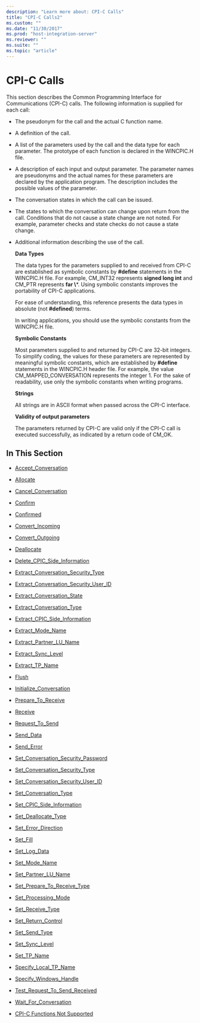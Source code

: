 ```yaml
---
description: "Learn more about: CPI-C Calls"
title: "CPI-C Calls2"
ms.custom: ""
ms.date: "11/30/2017"
ms.prod: "host-integration-server"
ms.reviewer: ""
ms.suite: ""
ms.topic: "article"
---
```

# CPI-C Calls
This section describes the Common Programming Interface for Communications (CPI-C) calls. The following information is supplied for each call:  
  
- The pseudonym for the call and the actual C function name.  
  
- A definition of the call.  
  
- A list of the parameters used by the call and the data type for each parameter. The prototype of each function is declared in the WINCPIC.H file.  
  
- A description of each input and output parameter. The parameter names are pseudonyms and the actual names for these parameters are declared by the application program. The description includes the possible values of the parameter.  
  
- The conversation states in which the call can be issued.  
  
- The states to which the conversation can change upon return from the call. Conditions that do not cause a state change are not noted. For example, parameter checks and state checks do not cause a state change.  
  
- Additional information describing the use of the call.  
  
  **Data Types**  
  
  The data types for the parameters supplied to and received from CPI-C are established as symbolic constants by **#define** statements in the WINCPIC.H file. For example, CM_INT32 represents **signed long int** and CM_PTR represents **far \\***. Using symbolic constants improves the portability of CPI-C applications.  
  
  For ease of understanding, this reference presents the data types in absolute (not **#defined**) terms.  
  
  In writing applications, you should use the symbolic constants from the WINCPIC.H file.  
  
  **Symbolic Constants**  
  
  Most parameters supplied to and returned by CPI-C are 32-bit integers. To simplify coding, the values for these parameters are represented by meaningful symbolic constants, which are established by **#define** statements in the WINCPIC.H header file. For example, the value CM_MAPPED_CONVERSATION represents the integer 1. For the sake of readability, use only the symbolic constants when writing programs.  
  
  **Strings**  
  
  All strings are in ASCII format when passed across the CPI-C interface.  
  
  **Validity of output parameters**  
  
  The parameters returned by CPI-C are valid only if the CPI-C call is executed successfully, as indicated by a return code of CM_OK.  
  
## In This Section  
  
-   [Accept_Conversation](../core/accept-conversation-cpi-c-2.md)  
  
-   [Allocate](../core/allocate-cpi-c-2.md)  
  
-   [Cancel_Conversation](../core/cancel-conversation-cpi-c-2.md)  
  
-   [Confirm](../core/confirm-cpi-c-2.md)  
  
-   [Confirmed](../core/confirmed-cpi-c-2.md)  
  
-   [Convert_Incoming](../core/convert-incoming-cpi-c-1.md)  
  
-   [Convert_Outgoing](../core/convert-outgoing-cpi-c-1.md)  
  
-   [Deallocate](../core/deallocate-cpi-c-1.md)  
  
-   [Delete_CPIC_Side_Information](../core/delete-cpic-side-information-cpi-c-2.md)  
  
-   [Extract_Conversation_Security_Type](../core/extract-conversation-security-type-cpi-c-2.md)  
  
-   [Extract_Conversation_Security_User_ID](../core/extract-conversation-security-user-id-cpi-c-1.md)  
  
-   [Extract_Conversation_State](../core/extract-conversation-state-cpi-c-2.md)  
  
-   [Extract_Conversation_Type](../core/extract-conversation-type-cpi-c-2.md)  
  
-   [Extract_CPIC_Side_Information](../core/extract-cpic-side-information-cpi-c-1.md)  
  
-   [Extract_Mode_Name](../core/extract-mode-name-cpi-c-1.md)  
  
-   [Extract_Partner_LU_Name](../core/extract-partner-lu-name-cpi-c-1.md)  
  
-   [Extract_Sync_Level](../core/extract-sync-level-cpi-c-1.md)  
  
-   [Extract_TP_Name](../core/extract-tp-name-cpi-c-2.md)  
  
-   [Flush](../core/flush-cpi-c-2.md)  
  
-   [Initialize_Conversation](../core/initialize-conversation-cpi-c-1.md)  
  
-   [Prepare_To_Receive](../core/prepare-to-receive-cpi-c-1.md)  
  
-   [Receive](../core/receive-cpi-c-2.md)  
  
-   [Request_To_Send](../core/request-to-send-cpi-c-1.md)  
  
-   [Send_Data](../core/send-data-cpi-c-2.md)  
  
-   [Send_Error](../core/send-error-cpi-c-2.md)  
  
-   [Set_Conversation_Security_Password](../core/set-conversation-security-password-cpi-c-1.md)  
  
-   [Set_Conversation_Security_Type](../core/set-conversation-security-type-cpi-c-1.md)  
  
-   [Set_Conversation_Security_User_ID](../core/set-conversation-security-user-id-cpi-c-1.md)  
  
-   [Set_Conversation_Type](../core/set-conversation-type-cpi-c-1.md)  
  
-   [Set_CPIC_Side_Information](../core/set-cpic-side-information-cpi-c-2.md)  
  
-   [Set_Deallocate_Type](../core/set-deallocate-type-cpi-c-1.md)  
  
-   [Set_Error_Direction](../core/set-error-direction-cpi-c-1.md)  
  
-   [Set_Fill](../core/set-fill-cpi-c-1.md)  
  
-   [Set_Log_Data](../core/set-log-data-cpi-c-2.md)  
  
-   [Set_Mode_Name](../core/set-mode-name-cpi-c-2.md)  
  
-   [Set_Partner_LU_Name](../core/set-partner-lu-name-cpi-c-2.md)  
  
-   [Set_Prepare_To_Receive_Type](../core/set-prepare-to-receive-type-cpi-c-1.md)  
  
-   [Set_Processing_Mode](../core/set-processing-mode-cpi-c-2.md)  
  
-   [Set_Receive_Type](../core/set-receive-type-cpi-c-2.md)  
  
-   [Set_Return_Control](../core/set-return-control-cpi-c-2.md)  
  
-   [Set_Send_Type](../core/set-send-type-cpi-c-2.md)  
  
-   [Set_Sync_Level](../core/set-sync-level-cpi-c-1.md)  
  
-   [Set_TP_Name](../core/set-tp-name-cpi-c-1.md)  
  
-   [Specify_Local_TP_Name](../core/specify-local-tp-name-cpi-c-2.md)  
  
-   [Specify_Windows_Handle](../core/specify-windows-handle-cpi-c-2.md)  
  
-   [Test_Request_To_Send_Received](../core/test-request-to-send-received-cpi-c-1.md)  
  
-   [Wait_For_Conversation](../core/wait-for-conversation-cpi-c-1.md)  
  
-   [CPI-C Functions Not Supported](../core/cpi-c-functions-not-supported-cpi-c-1.md)
